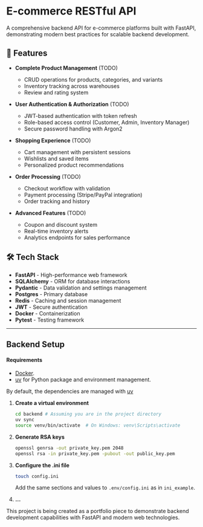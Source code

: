 # E-commerce RESTful API

A comprehensive backend API for e-commerce platforms built with FastAPI, demonstrating modern best practices for scalable backend development.

## 🚀 Features

- **Complete Product Management** (TODO)
  - CRUD operations for products, categories, and variants
  - Inventory tracking across warehouses
  - Review and rating system

- **User Authentication & Authorization** (TODO)
  - JWT-based authentication with token refresh
  - Role-based access control (Customer, Admin, Inventory Manager)
  - Secure password handling with Argon2

- **Shopping Experience** (TODO)
  - Cart management with persistent sessions
  - Wishlists and saved items
  - Personalized product recommendations

- **Order Processing** (TODO)
  - Checkout workflow with validation
  - Payment processing (Stripe/PayPal integration)
  - Order tracking and history

- **Advanced Features** (TODO)
  - Coupon and discount system
  - Real-time inventory alerts
  - Analytics endpoints for sales performance

## 🛠️ Tech Stack

- **FastAPI** - High-performance web framework
- **SQLAlchemy** - ORM for database interactions
- **Pydantic** - Data validation and settings management
- **Postgres** - Primary database
- **Redis** - Caching and session management
- **JWT** - Secure authentication
- **Docker** - Containerization
- **Pytest** - Testing framework

---



## Backend Setup

#### Requirements

* [Docker](https://www.docker.com/).
* [uv](https://docs.astral.sh/uv/) for Python package and environment management.

By default, the dependencies are managed with [uv](https://docs.astral.sh/uv/)

1. **Create a virtual environment**
   ```bash
   cd backend # Assuming you are in the project directory
   uv sync
   source venv/bin/activate  # On Windows: venv\Scripts\activate
   ```

2. **Generate RSA keys**
   ```bash
   openssl genrsa -out private_key.pem 2048
   openssl rsa -in private_key.pem -pubout -out public_key.pem
   ```

3. **Configure the .ini file**
   ```bash
   touch config.ini
   ```

   Add the same sections and values to `.env/config.ini` as in `ini_example`.

5. **...**

This project is being created as a portfolio piece to demonstrate backend development capabilities with FastAPI and modern web technologies.